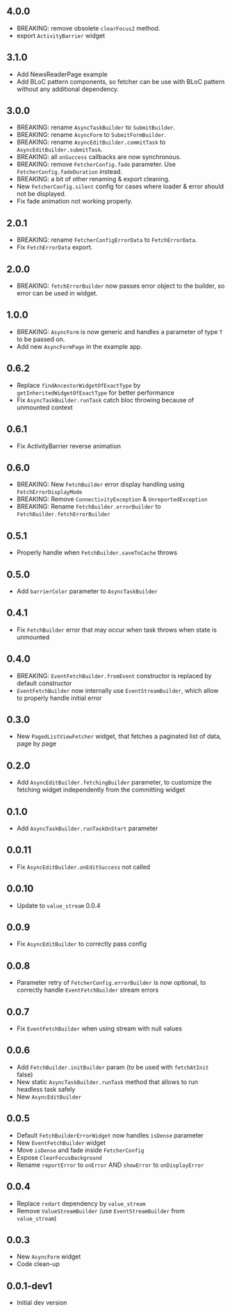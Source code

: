 ## 4.0.0
* BREAKING: remove obsolete `clearFocus2` method.
* export `ActivityBarrier` widget

## 3.1.0
* Add NewsReaderPage example
* Add BLoC pattern components, so fetcher can be use with BLoC pattern without any additional dependency.

## 3.0.0
* BREAKING: rename `AsyncTaskBuilder` to `SubmitBuilder`.
* BREAKING: rename `AsyncForm` to `SubmitFormBuilder`.
* BREAKING: rename `AsyncEditBuilder.commitTask` to `AsyncEditBuilder.submitTask`.
* BREAKING: all `onSuccess` callbacks are now synchronous.
* BREAKING: remove `FetcherConfig.fade` parameter. Use `FetcherConfig.fadeDuration` instead.
* BREAKING: a bit of other renaming & export cleaning.
* New `FetcherConfig.silent` config for cases where loader & error should not be displayed.
* Fix fade animation not working properly.

## 2.0.1
* BREAKING: rename `FetcherConfigErrorData` to `FetchErrorData`.
* Fix `FetchErrorData` export.

## 2.0.0
* BREAKING: `fetchErrorBuilder` now passes error object to the builder, so error can be used in widget.

## 1.0.0
* BREAKING: `AsyncForm` is now generic and handles a parameter of type `T` to be passed on.
* Add new `AsyncFormPage` in the example app.

## 0.6.2
* Replace `findAncestorWidgetOfExactType` by `getInheritedWidgetOfExactType` for better performance
* Fix `AsyncTaskBuilder.runTask` catch bloc throwing because of unmounted context

## 0.6.1
* Fix ActivityBarrier reverse animation

## 0.6.0
* BREAKING: New `FetchBuilder` error display handling using `FetchErrorDisplayMode`
* BREAKING: Remove `ConnectivityException` & `UnreportedException`
* BREAKING: Rename `FetchBuilder.errorBuilder` to `FetchBuilder.fetchErrorBuilder`

## 0.5.1
* Properly handle when `FetchBuilder.saveToCache` throws  

## 0.5.0
* Add `barrierColor` parameter to `AsyncTaskBuilder`

## 0.4.1
* Fix `FetchBuilder` error that may occur when task throws when state is unmounted

## 0.4.0
* BREAKING: `EventFetchBuilder.fromEvent` constructor is replaced by default constructor
* `EventFetchBuilder` now internally use `EventStreamBuilder`, which allow to properly handle initial error

## 0.3.0
* New `PagedListViewFetcher` widget, that fetches a paginated list of data, page by page

## 0.2.0
* Add `AsyncEditBuilder.fetchingBuilder` parameter, to customize the fetching widget independently from the committing widget

## 0.1.0
* Add `AsyncTaskBuilder.runTaskOnStart` parameter

## 0.0.11
* Fix `AsyncEditBuilder.onEditSuccess` not called

## 0.0.10
* Update to `value_stream` 0.0.4

## 0.0.9
* Fix `AsyncEditBuilder` to correctly pass config

## 0.0.8
* Parameter retry of `FetcherConfig.errorBuilder` is now optional, to correctly handle `EventFetchBuilder` stream errors

## 0.0.7
* Fix `EventFetchBuilder` when using stream with null values

## 0.0.6
* Add `FetchBuilder.initBuilder` param (to be used with `fetchAtInit` false)
* New static `AsyncTaskBuilder.runTask` method that allows to run headless task safely
* New `AsyncEditBuilder`

## 0.0.5
* Default `FetchBuilderErrorWidget` now handles `isDense` parameter
* New `EventFetchBuilder` widget
* Move `isDense` and fade inside `FetcherConfig`
* Expose `ClearFocusBackground`
* Rename `reportError` to `onError` AND `showError` to `onDisplayError`

## 0.0.4
* Replace `rxdart` dependency by `value_stream`
* Remove `ValueStreamBuilder` (use `EventStreamBuilder` from `value_stream`)

## 0.0.3
* New `AsyncForm` widget
* Code clean-up

## 0.0.1-dev1
* Initial dev version
